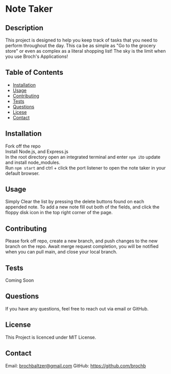 
  # Note Taker

  ## Description
  This project is designed to help you keep track of tasks that you need to perform throughout the day. This ca be as simple as "Go to the grocery store" or even as complex as a literal shopping list! The sky is the limit when you use Broch's Applications!

  ## Table of Contents
  - [Installation](#installation)
  - [Usage](#usage)
  - [Contributing](#contributing)
  - [Tests](#tests)
  - [Questions](#questions)
  - [Licese](#license)
  - [Contact](#contact)

  ## Installation
  Fork off the repo<br>Install Node.js, and Express.js<br>In the root directory open an integrated terminal and enter ```npm i```to update and install node_modules.<br>Run ```npm start``` and ctrl + click the port listener to open the note taker in your default browser.

  ## Usage
  Simply Clear the list by pressing the delete buttons found on each appended note. To add a new note fill out both of the fields, and click the floppy disk icon in the top right corner of the page.

  ## Contributing
  Please fork off repo, create a new branch, and push changes to the new branch on the repo. Await merge request completion, you will be notified when you can pull main, and close your local branch.

  ## Tests
  Coming Soon

  ## Questions
  If you have any questions, feel free to reach out via email or GitHub.

  ## License
  This Project is licenced under MIT License.

  ## Contact
  Email: brochbaltzer@gmail.com
  GitHub: https://github.com/brochb
  